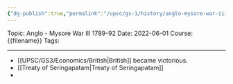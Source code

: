 ```yaml
---
{"dg-publish":true,"permalink":"/upsc/gs-1/history/anglo-mysore-war-iii-1789-92/","dgHomeLink":true,"dgPassFrontmatter":false}
---
```


Topic: Anglo - Mysore War III 1789-92
Date: 2022-06-01
Course: {{filename}}
Tags: 

---



- [[UPSC/GS3/Economics/British|British]] became victorious. 
- [[Treaty of Seringapatam|Treaty of Seringapatam]]
- 